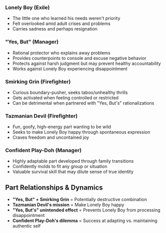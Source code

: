 
### **Lonely Boy** (Exile)

- The little one who learned his needs weren't priority
- Felt overlooked amid adult crises and problems
- Carries sadness and perhaps resignation

### **"Yes, But"** (Manager)

- Rational protector who explains away problems
- Provides counterpoints to console and excuse negative behavior
- Protects against harsh judgment but may prevent healthy accountability
- Works against Lonely Boy experiencing disappointment

### **Smirking Grin** (Firefighter)

- Curious boundary-pusher, seeks taboo/unhealthy thrills
- Gets activated when feeling controlled or restricted
- Can be detrimental when partnered with "Yes, But's" rationalizations

### **Tazmanian Devil** (Firefighter)

- Fun, goofy, high-energy part wanting to be wild
- Seeks to make Lonely Boy happy through spontaneous expression
- Craves freedom and uncontained joy

### **Confident Play-Doh** (Manager)

- Highly adaptable part developed through family transitions
- Confidently molds to fit any group or situation
- Valuable survival skill that may dilute sense of true identity

## Part Relationships & Dynamics

- **"Yes, But" + Smirking Grin** = Potentially destructive combination
- **Tazmanian Devil's mission** = Make Lonely Boy happy
- **"Yes, But's" unintended effect** = Prevents Lonely Boy from processing disappointment
- **Confident Play-Doh's dilemma** = Success at adapting vs. maintaining authentic self